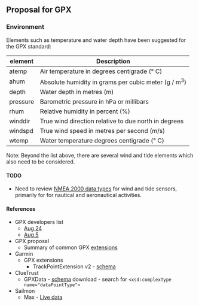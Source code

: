 ## Proposal for GPX

### Environment

Elements such as temperature and water depth have been suggested for the GPX standard:

| element  | Description                                                  |
| -------- | ------------------------------------------------------------ |
| atemp    | Air temperature in degrees centigrade (° C)                  |
| ahum     | Absolute humidity in grams per cubic meter (g / m<sup>3</sup>) |
| depth    | Water depth in metres (m)                                    |
| pressure | Barometric pressure in hPa or millibars                      |
| rhum     | Relative humidity in percent (%)                             |
| winddir  | True wind direction relative to due north in degrees         |
| windspd  | True wind speed in metres per second (m/s)                   |
| wtemp    | Water temperature degrees centigrade (° C)                   |

Note: Beyond the list above, there are several wind and tide elements which also need to be considered.



#### TODO

- Need to review [NMEA 2000 data types](https://www8.garmin.com/manuals/webhelp/GUID-1415AAD0-FE63-42A6-8F8D-DB713D616122/EN-US/GUID-FACE3DF9-D18C-43B2-A586-B14F670077E1.html) for wind and tide sensors, primarily for for nautical and aeronautical activities.



#### References

- GPX developers list
  - [Aug 24](https://groups.io/g/gpx/message/47)
  - [Aug 5](https://groups.io/g/gpx/message/35)
- GPX proposal
  - Summary of common GPX [extensions](../extensions.md)
- Garmin
  - GPX extensions
    - TrackPointExtension v2 - [schema](https://www8.garmin.com/xmlschemas/TrackPointExtensionv2.xsd)
- ClueTrust
  - GPXData - [schema](http://www.cluetrust.com/Schemas/gpxdata10.xsd) download - search for `<xsd:complexType name="dataPointType">`
- Sailmon
  - Max - [Live data](https://sailmon.com/max/#1675689499683-c73158df-1d1313e9-e463)
